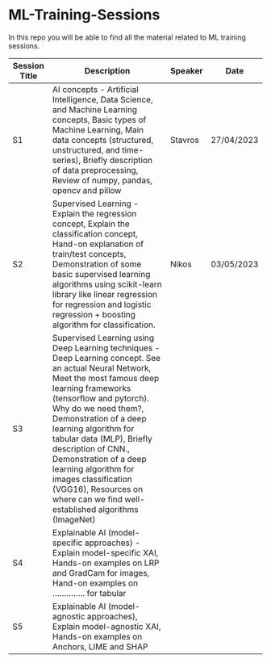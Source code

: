 # ML-Training-Sessions
In this repo you will be able to find all the material related to ML training sessions. 


|Session Title|	Description| Speaker|	Date|
|-------------|-------------|----------------|-----------|
|S1|	AI concepts	- Artificial Intelligence, Data Science, and Machine Learning concepts, Basic types of Machine Learning, Main data concepts (structured, unstructured, and time-series), Briefly description of data preprocessing, Review of numpy, pandas, opencv and pillow|	Stavros	|27/04/2023|
|S2	|Supervised Learning -	Explain the regression concept, Explain the classification concept, Hand-on explanation of train/test concepts, Demonstration of some basic supervised learning algorithms using scikit-learn library like linear regression for regression and logistic regression + boosting algorithm for classification.|	Nikos|	03/05/2023|
|S3|	Supervised Learning using Deep Learning techniques	- Deep Learning concept. See an actual Neural Network, Meet the most famous deep learning frameworks (tensorflow and pytorch). Why do we need them?, Demonstration of a deep learning algorithm for tabular data (MLP), Briefly description of CNN., Demonstration of a deep learning algorithm for images classification (VGG16), Resources on where can we find well-established algorithms (ImageNet)| | |	
|S4	|Explainable AI (model-specific approaches)	- Explain model-specific XAI, Hands-on examples on LRP and GradCam for images, Hand-on examples on ………….. for tabular| | |		
|S5|	Explainable AI (model-agnostic approaches), Explain model-agnostic XAI, Hands-on examples on Anchors, LIME and SHAP	| | |	